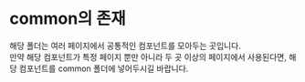 # common의 존재
해당 폴더는 여러 페이지에서 공통적인 컴포넌트를 모아두는 곳입니다.  
만약 해당 컴포넌트가 특정 페이지 뿐만 아니라 두 곳 이상의 페이지에서 사용된다면, 해당 컴포넌트를 common 폴더에 넣어두시길 바랍니다.
